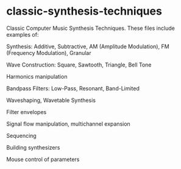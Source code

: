 # classic-synthesis-techniques

Classic Computer Music Synthesis Techniques. These files include examples of:

Synthesis: Additive, Subtractive, AM (Amplitude Modulation), FM (Frequency Modulation), Granular

Wave Construction: Square, Sawtooth, Triangle, Bell Tone

Harmonics manipulation

Bandpass Filters: Low-Pass, Resonant, Band-Limited

Waveshaping, Wavetable Synthesis

Filter envelopes

Signal flow manipulation, multichannel expansion

Sequencing

Building synthesizers

Mouse control of parameters
